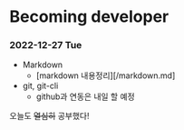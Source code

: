 # Becoming developer

### 2022-12-27 Tue
* Markdown
  - [markdown 내용정리][/markdown.md]
* git, git-cli
  - github과 연동은 내일 할 예정

오늘도 ~~열심히~~ 공부했다!